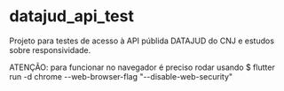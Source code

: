 # datajud_api_test

Projeto para testes de acesso à API públida DATAJUD do CNJ e estudos sobre responsividade.

 ATENÇÃO: para funcionar no navegador é preciso rodar usando
$ flutter run -d chrome --web-browser-flag "--disable-web-security"